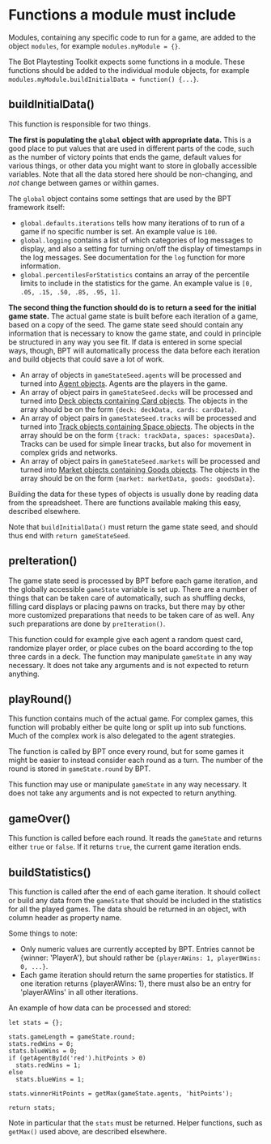 # Functions a module must include

Modules, containing any specific code to run for a game, are added to the object `modules`, for example `modules.myModule = {}`.

The Bot Playtesting Toolkit expects some functions in a module. These functions should be added to the individual module objects, for example `modules.myModule.buildInitialData = function() {...}`.

## buildInitialData()

This function is responsible for two things.

**The first is populating the `global` object with appropriate data.** This is a good place to put values that are used in different parts of the code, such as the number of victory points that ends the game, default values for various things, or other data you might want to store in globally accessible variables. Note that all the data stored here should be non-changing, and _not_ change between games or within games.

The `global` object contains some settings that are used by the BPT framework itself:

* `global.defaults.iterations` tells how many iterations of to run of a game if no specific number is set. An example value is `100`.
* `global.logging` contains a list of which categories of log messages to display, and also a setting for turning on/off the display of timestamps in the log messages. See documentation for the `log` function for more information.
* `global.percentilesForStatistics` contains an array of the percentile limits to include in the statistics for the game. An example value is `[0, .05, .15, .50, .85, .95, 1]`.

**The second thing the function should do is to return a seed for the initial game state.** The actual game state is built before each iteration of a game, based on a copy of the seed. The game state seed should contain any information that is necessary to know the game state, and could in principle be structured in any way you see fit. If data is entered in some special ways, though, BPT will automatically process the data before each iteration and build objects that could save a lot of work.

* An array of objects in `gameStateSeed.agents` will be processed and turned into [Agent objects](Using-the-Agent-class). Agents are the players in the game.
* An array of object pairs in `gameStateSeed.decks` will be processed and turned into [Deck objects containing Card objects](Using-the-Deck-and-Card-classes). The objects in the array should be on the form `{deck: deckData, cards: cardData}`.
* An array of object pairs in `gameStateSeed.tracks` will be processed and turned into [Track objects containing Space objects](Using-the-Track-and-Space-classes). The objects in the array should be on the form `{track: trackData, spaces: spacesData}`. Tracks can be used for simple linear tracks, but also for movement in complex grids and networks.
* An array of object pairs in `gameStateSeed.markets` will be processed and turned into [Market objects containing Goods objects](Using-the-Market-and-Goods-classes). The objects in the array should be on the form `{market: marketData, goods: goodsData}`.

Building the data for these types of objects is usually done by reading data from the spreadsheet. There are functions available making this easy, described elsewhere.

Note that `buildInitialData()` must return the game state seed, and should thus end with `return gameStateSeed`.

## preIteration()

The game state seed is processed by BPT before each game iteration, and the globally accessible `gameState` variable is set up. There are a number of things that can be taken care of automatically, such as shuffling decks, filling card displays or placing pawns on tracks, but there may by other more customized preparations that needs to be taken care of as well. Any such preparations are done by `preIteration()`.

This function could for example give each agent a random quest card, randomize player order, or place cubes on the board according to the top three cards in a deck. The function may manipulate `gameState` in any way necessary. It does not take any arguments and is not expected to return anything.

## playRound()

This function contains much of the actual game. For complex games, this function will probably either be quite long or split up into sub functions. Much of the complex work is also delegated to the agent strategies.

The function is called by BPT once every round, but for some games it might be easier to instead consider each round as a turn. The number of the round is stored in `gameState.round` by BPT.

This function may use or manipulate `gameState` in any way necessary. It does not take any arguments and is not expected to return anything.

## gameOver()

This function is called before each round. It reads the `gameState` and returns either `true` or `false`. If it returns `true`, the current game iteration ends.

## buildStatistics()

This function is called after the end of each game iteration. It should collect or build any data from the `gameState` that should be included in the statistics for all the played games. The data should be returned in an object, with column header as property name.

Some things to note:

* Only numeric values are currently accepted by BPT. Entries cannot be {winner: 'PlayerA'}, but should rather be `{playerAWins: 1, playerBWins: 0, ...}`.
* Each game iteration should return the same properties for statistics. If one iteration returns {playerAWins: 1}, there must also be an entry for 'playerAWins' in all other iterations.

An example of how data can be processed and stored:

    let stats = {};

    stats.gameLength = gameState.round;
    stats.redWins = 0;
    stats.blueWins = 0;
    if (getAgentById('red').hitPoints > 0)
      stats.redWins = 1;
    else
      stats.blueWins = 1;

    stats.winnerHitPoints = getMax(gameState.agents, 'hitPoints');

    return stats;

Note in particular that the `stats` must be returned. Helper functions, such as `getMax()` used above, are described elsewhere.
